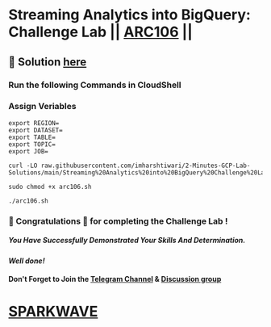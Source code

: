 # Streaming Analytics into BigQuery: Challenge Lab || [ARC106](https://www.cloudskillsboost.google/focuses/61948?parent=catalog) ||

## 🔑 Solution [here](https://youtu.be/clwhMIP5gEI)

### Run the following Commands in CloudShell

### Assign Veriables
```
export REGION=
export DATASET=
export TABLE=
export TOPIC=
export JOB=
```
```
curl -LO raw.githubusercontent.com/imharshtiwari/2-Minutes-GCP-Lab-Solutions/main/Streaming%20Analytics%20into%20BigQuery%20Challenge%20Lab/arc106.sh

sudo chmod +x arc106.sh

./arc106.sh
```

### 🐼 Congratulations 🎉 for completing the Challenge Lab !

##### *You Have Successfully Demonstrated Your Skills And Determination.*

#### *Well done!*

#### Don't Forget to Join the [Telegram Channel](https://t.me/sparkwave.01) & [Discussion group](https://t.me/sparkwave.01chats)

# [SPARKWAVE](https://www.youtube.com/@sparkwave.01)
